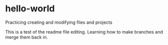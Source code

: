 # hello-world
Practicing creating and modifying files and  projects

This is a test of the readme file editing.  Learning how to make branches and merge them back in.
